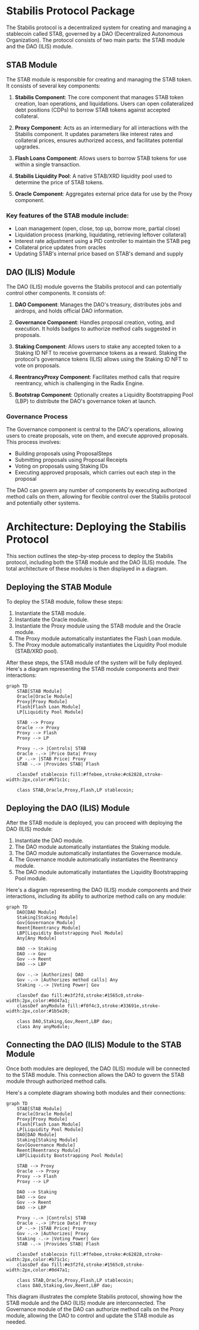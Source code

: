 # Stabilis Protocol Package

The Stabilis protocol is a decentralized system for creating and managing a stablecoin called STAB, governed by a DAO (Decentralized Autonomous Organization). The protocol consists of two main parts: the STAB module and the DAO (ILIS) module.

## STAB Module

The STAB module is responsible for creating and managing the STAB token. It consists of several key components:

1. **Stabilis Component**: The core component that manages STAB token creation, loan operations, and liquidations. Users can open collateralized debt positions (CDPs) to borrow STAB tokens against accepted collateral.

2. **Proxy Component**: Acts as an intermediary for all interactions with the Stabilis component. It updates parameters like interest rates and collateral prices, ensures authorized access, and facilitates potential upgrades.

3. **Flash Loans Component**: Allows users to borrow STAB tokens for use within a single transaction.

4. **Stabilis Liquidity Pool**: A native STAB/XRD liquidity pool used to determine the price of STAB tokens.

5. **Oracle Component**: Aggregates external price data for use by the Proxy component.

### Key features of the STAB module include:

- Loan management (open, close, top up, borrow more, partial close)
- Liquidation process (marking, liquidating, retrieving leftover collateral)
- Interest rate adjustment using a PID controller to maintain the STAB peg
- Collateral price updates from oracles
- Updating STAB's internal price based on STAB's demand and supply

## DAO (ILIS) Module

The DAO (ILIS) module governs the Stabilis protocol and can potentially control other components. It consists of:

1. **DAO Component**: Manages the DAO's treasury, distributes jobs and airdrops, and holds official DAO information.

2. **Governance Component**: Handles proposal creation, voting, and execution. It holds badges to authorize method calls suggested in proposals.

3. **Staking Component**: Allows users to stake any accepted token to a Staking ID NFT to receive governance tokens as a reward. Staking the protocol's governance tokens (ILIS) allows using the Staking ID NFT to vote on proposals.

4. **ReentrancyProxy Component**: Facilitates method calls that require reentrancy, which is challenging in the Radix Engine.

5. **Bootstrap Component**: Optionally creates a Liquidity Bootstrapping Pool (LBP) to distribute the DAO's governance token at launch.

### Governance Process

The Governance component is central to the DAO's operations, allowing users to create proposals, vote on them, and execute approved proposals. This process involves:

- Building proposals using ProposalSteps
- Submitting proposals using Proposal Receipts
- Voting on proposals using Staking IDs
- Executing approved proposals, which carries out each step in the proposal

The DAO can govern any number of components by executing authorized method calls on them, allowing for flexible control over the Stabilis protocol and potentially other systems.

# Architecture: Deploying the Stabilis Protocol

This section outlines the step-by-step process to deploy the Stabilis protocol, including both the STAB module and the DAO (ILIS) module. The total architecture of these modules is then displayed in a diagram.

## Deploying the STAB Module

To deploy the STAB module, follow these steps:

1. Instantiate the STAB module.
2. Instantiate the Oracle module.
3. Instantiate the Proxy module using the STAB module and the Oracle module.
4. The Proxy module automatically instantiates the Flash Loan module.
5. The Proxy module automatically instantiates the Liquidity Pool module (STAB/XRD pool).

After these steps, the STAB module of the system will be fully deployed. Here's a diagram representing the STAB module components and their interactions:

```mermaid
graph TD
    STAB[STAB Module]
    Oracle[Oracle Module]
    Proxy[Proxy Module]
    Flash[Flash Loan Module]
    LP[Liquidity Pool Module]

    STAB --> Proxy
    Oracle --> Proxy
    Proxy --> Flash
    Proxy --> LP

    Proxy -.-> |Controls| STAB
    Oracle -.-> |Price Data| Proxy
    LP -.-> |STAB Price| Proxy
    STAB -.-> |Provides STAB| Flash

    classDef stablecoin fill:#ffebee,stroke:#c62828,stroke-width:2px,color:#b71c1c;
    
    class STAB,Oracle,Proxy,Flash,LP stablecoin;
```

## Deploying the DAO (ILIS) Module

After the STAB module is deployed, you can proceed with deploying the DAO (ILIS) module:

1. Instantiate the DAO module.
2. The DAO module automatically instantiates the Staking module.
3. The DAO module automatically instantiates the Governance module.
4. The Governance module automatically instantiates the Reentrancy module.
5. The DAO module automatically instantiates the Liquidity Bootstrapping Pool module.

Here's a diagram representing the DAO (ILIS) module components and their interactions, including its ability to authorize method calls on any module:

```mermaid
graph TD
    DAO[DAO Module]
    Staking[Staking Module]
    Gov[Governance Module]
    Reent[Reentrancy Module]
    LBP[Liquidity Bootstrapping Pool Module]
    Any[Any Module]

    DAO --> Staking
    DAO --> Gov
    Gov --> Reent
    DAO --> LBP

    Gov -.-> |Authorizes| DAO
    Gov -.-> |Authorizes method calls| Any
    Staking -.-> |Voting Power| Gov

    classDef dao fill:#e3f2fd,stroke:#1565c0,stroke-width:2px,color:#0d47a1;
    classDef anyModule fill:#f0f4c3,stroke:#33691e,stroke-width:2px,color:#1b5e20;
    
    class DAO,Staking,Gov,Reent,LBP dao;
    class Any anyModule;

```

## Connecting the DAO (ILIS) Module to the STAB Module

Once both modules are deployed, the DAO (ILIS) module will be connected to the STAB module. This connection allows the DAO to govern the STAB module through authorized method calls.

Here's a complete diagram showing both modules and their connections:

```mermaid
graph TD
    STAB[STAB Module]
    Oracle[Oracle Module]
    Proxy[Proxy Module]
    Flash[Flash Loan Module]
    LP[Liquidity Pool Module]
    DAO[DAO Module]
    Staking[Staking Module]
    Gov[Governance Module]
    Reent[Reentrancy Module]
    LBP[Liquidity Bootstrapping Pool Module]

    STAB --> Proxy
    Oracle --> Proxy
    Proxy --> Flash
    Proxy --> LP

    DAO --> Staking
    DAO --> Gov
    Gov --> Reent
    DAO --> LBP

    Proxy -.-> |Controls| STAB
    Oracle -.-> |Price Data| Proxy
    LP -.-> |STAB Price| Proxy
    Gov -.-> |Authorizes| Proxy
    Staking -.-> |Voting Power| Gov
    STAB -.-> |Provides STAB| Flash

    classDef stablecoin fill:#ffebee,stroke:#c62828,stroke-width:2px,color:#b71c1c;
    classDef dao fill:#e3f2fd,stroke:#1565c0,stroke-width:2px,color:#0d47a1;
    
    class STAB,Oracle,Proxy,Flash,LP stablecoin;
    class DAO,Staking,Gov,Reent,LBP dao;

```

This diagram illustrates the complete Stabilis protocol, showing how the STAB module and the DAO (ILIS) module are interconnected. The Governance module of the DAO can authorize method calls on the Proxy module, allowing the DAO to control and update the STAB module as needed.

